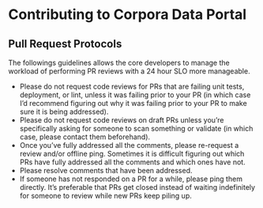 # Contributing to Corpora Data Portal

## Pull Request Protocols

The followings guidelines allows the core developers to manage the workload of performing PR reviews with a 24 hour SLO more manageable. 

- Please do not request code reviews for PRs that are failing unit tests, deployment, or lint, unless it was failing prior to your PR (in which case I’d recommend figuring out why it was failing prior to your PR to make sure it is being addressed).
- Please do not request code reviews on draft PRs unless you’re specifically asking for someone to scan something or validate (in which case, please contact them beforehand).
- Once you’ve fully addressed all the comments, please re-request a review and/or offline ping. Sometimes it is difficult figuring out which PRs have fully addressed all the comments and which ones have not.
- Please resolve comments that have been addressed.
- If someone has not responded on a PR for a while, please ping them directly. It’s preferable that PRs get closed instead of waiting indefinitely for someone to review while new PRs keep piling up.
